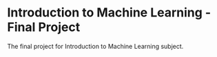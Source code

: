 # Introduction to Machine Learning - Final Project

The final project for Introduction to Machine Learning subject.

